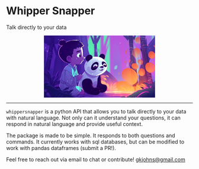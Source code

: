 #  Whipper Snapper
Talk directly to your data

<img src="https://github.com/Rock-River-Research/whippersnapper/blob/main/docs/images/panda_friends.png" width="300px" style="display: block; margin: 0 auto">

-------

`whippersnapper` is a python API that allows you to talk directly to your data with natural language. Not only can it understand your questions, it can respond in natural language and provide useful context.

The package is made to be simple. It responds to both questions and commands. It currently works with sql databases, but can be modified to work with pandas dataframes (submit a PR!).

Feel free to reach out via email to chat or contribute! gkjohns@gmail.com
